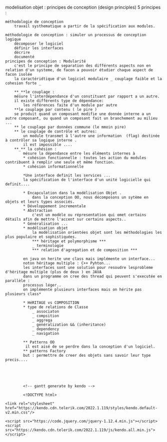 modelisation objet :
    principes de conception (design principles)
        5 principes :

    méthodologie de conception
        travail systhematique a partir de la spécification aux modules.

    méthodologie de conception : simuler un processus de conception logique
        décomposer le logiciel
        définir les interfaces
        décrire
        documenté
    principes de conception : Modularité
        c'est le principe de separation des différents aspects non en relation d'un systeme, de facon a pouvoir étudier chaque aspect de facon isolée 
        la caractéridtique d'un logiciel modulaire _ couplage faible et la cohesion forte _
        
        **_**le couplage :
        mésure l'interdépendance d'un constituant par rapport a un autre.
        il existe différents type de dépendance: 
            les références faite d'un module par autre 
        **le couplage par contenu ( le pire )
        se produit quand un composant modifie une donnée interne a un autre composant, ou quand un composant fait un branchement au milieu ...
        ** le couplage par données commune (le mmoin pire)
        ** le couplage de contrôle et autres:
            un module transmet à l'autre une information  (flag) destinée à contrôler sa logique interne .
            il est impossible ....
        **_** la cohésion : 
            mésure la dépendance entre les éléments internes à 
            * cohésion fonctionnelle : toutes les action du modules  contribuent à remplir une seule et même fonction.
            * cohésion informationnelle

            *Une interface definit les services ...
            la spécification de l'interface d'un unité logicielle qui definit....

            * Encapculation dans la modélisation Objet .
                dans la conception OO, nous décomposons un sytème en objets et leurs types associés.
            * Développement incrementale
            * Abstraction 
                c'est un modèle ou répresentation qui omet certains détails afin de mettre l'accent sur certains aspects..
            * Généralisation ...
            * modélisation objet
                la modélisation orientées objet sont les méthodologies les plus populaire et sophistiquées.
                *** héritage et polymorphisme ***
                _ terminologie 
                *** relation d'agregation et de composition *** 

            en java on herite une class mais implémente un interface...
            noton héritage multiple : C++ Pyhton...
            les interfaces sont une solution pour resoudre lesprobleme d'héritage multiple (plus de deux ) en JAVA 
            dans un programme on cree des thread qui peuvent s'executée en parallèle :
            processus léger..
            on implémente plusieurs interfaces mais on hérite pas plusieurs class*

            * HéRITAGE vs COMPOSITION 
            * type de relations de Classe
                _ associaton
                _ compsition
                _ aggrega
                _ genéralization && (inheritance)
                _ dependency
                _ navigation

            ** Patterns OO
             il est aisé de se perdre dans la conception d'un logiciel.
            ** patterns Factory 
            but : permettre de creer des objets sans savoir leur type precis....





            <!-- gantt generate by kendo -->

            <!DOCTYPE html>
<html>
<head>
    <meta charset="utf-8"/>
    <title>Kendo UI Snippet</title>

    <link rel="stylesheet" href="https://kendo.cdn.telerik.com/2022.1.119/styles/kendo.default-v2.min.css"/>

    <script src="https://code.jquery.com/jquery-1.12.4.min.js"></script>
    <script src="https://kendo.cdn.telerik.com/2022.1.119/js/kendo.all.min.js"></script>
</head>
<body>
  
<div id="gantt"></div>
<script>
$("#gantt").kendoGantt({
  dataSource: [
    {
      id: 1,
      orderId: 0,
      parentId: null,
      title: "Task1",
      start: new Date("2014/6/17 9:00"),
      end: new Date("2014/6/17 11:00")
    },
    {
      id: 2,
      orderId: 1,
      parentId: null,
      title: "Task2",
      start: new Date("2014/6/17 12:00"),
      end: new Date("2014/6/17 14:00")
    }
  ],
  columns: [{
    field: "title",
    editor: function(container, options) {
      // create an input element
      var input = $("<input/>");
      // set its name to the field to which the column is bound ('title' in this case)
      input.attr("name", options.field);
      // append it to the container
      input.appendTo(container);
      // initialize a Kendo UI AutoComplete
      input.kendoAutoComplete({
        dataTextField: "title",
        dataSource: [
          { title: "Jackson" },
          { title: "Strong" },
          { title: "Simon"}
        ]
      });
    }
  }, "start", "end"]
});
</script>
</body>
</html>